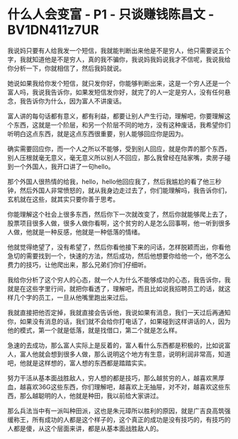 # 什么人会变富 - P1 - 只谈赚钱陈昌文 - BV1DN411z7UR

我说妈只要有人给我发一个短信，我就能判断出来他是不是穷人，他只需要说五个字，我就知道他是不是穷人，真的我不骗你，我说妈我妈说我才不信呢，我说我给你分析一下，你就相信了，然后我妈就说。

她说如果我给你发个短信，就只发你好，你能够判断出来，这是一个穷人还是一个富人吗，我说我告诉你，如果发短信发你好，就完了的人一定是穷人，没有任何悬念，我告诉你为什么，因为富人不讲废话。

富人讲的每句话都有意义，都有利益，都要让别人产生行动，理解吧，你要理解这个东西，这就是一个阶层，和另一个阶层不同的地方，没有这种废话，我希望你们听明白这点东西，就是这点东西很重要，别人能够回应你是因为。

确实需要回应你，而一个人之所以不能够，受到别人回应，就是你弄的那个东西，别人压根就毫无意义，毫无意义所以别人不回应，那么我曾经在陆家嘴，卖房子碰到一个外国人，我开口讲了一句hello。

那个外国人很热情的给我，hello，hello他回应我了，然后我尴尬的看了他三秒钟，然后外国人非常愤怒的，就从我身边走过去了，你们能理解吗，我告诉你们，玄机就在这些，就其实只要你善于思考。

你能理解这个社会上很多东西，然后你下一次就改变了，然后你就能够爬上去了，股票项目很多人做，很多人做你看啊，这个贫穷的人是怎么回事啊，他一听到很多人做，他就是一种反感，他就是一种低落的情绪。

他就觉得绝望了，没有希望了，然后你看他接下来的问话，怎样脱颖而出，你看他急切的需要找到一个，快速的方法，然后成功，然后他想要你给他一个，他不怎么费力的技巧，让他爬出来，那么兄弟们你们仔细听。

我给你分析了这个穷人的心态，就一个人为什么不能够成功的心态，我告诉你，我就是在这些字里行间，就把你看透了，理解吧，而且比如说我招聘员工的话，就这样几个字的员工，一旦从他嘴里跑出来过后。

我就直接把他否定掉，我就直接会告诉他，我说如果有消息，我们一天过后再通知你，如果没有消息的话，我们就不会给你打电话了，如果碰到这样讲话的人，因为他的模式，第一个就是低落，就是找借口，第二个就是怎么样。

急速的去成功，那么富人实际上是反着的，富人看什么东西都是积极的，比如说富人，富人他就会想到很多人做，那么说明这个地方有生意，说明利润非常高，知道吧，他就是这样想的，富人想的东西都是踏踏实实。

努力干活从基本面战胜敌人，穷人想的都是技巧，那么越贫穷的人，越喜欢黑厚血，越喜欢36G这些东西，你们理解吧，越喜欢上无抽屉，对不对，越喜欢这些东西，那么越聪明的人，他就是种田，我以前给大家讲过。

那么兵法当中有一派叫种田派，这也是朱元璋所以胜利的原因，就是广吉良高筑强缓称王，所有成功的人都是这个样子的，这个真正的成功是没有技巧的，有技巧的人都是傻，从这个层面来讲，都是从基本面战胜敌人的。

